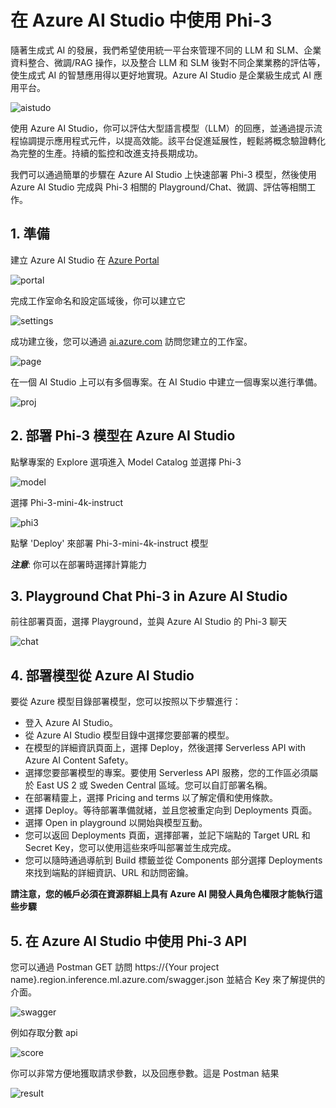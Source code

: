 ﻿# **在 Azure AI Studio 中使用 Phi-3**

隨著生成式 AI 的發展，我們希望使用統一平台來管理不同的 LLM 和 SLM、企業資料整合、微調/RAG 操作，以及整合 LLM 和 SLM 後對不同企業業務的評估等，使生成式 AI 的智慧應用得以更好地實現。Azure AI Studio 是企業級生成式 AI 應用平台。

![aistudo](../../../../imgs/02/AIStudio/ai-studio-home.png)

使用 Azure AI Studio，你可以評估大型語言模型（LLM）的回應，並通過提示流程協調提示應用程式元件，以提高效能。該平台促進延展性，輕鬆將概念驗證轉化為完整的生產。持續的監控和改進支持長期成功。

我們可以通過簡單的步驟在 Azure AI Studio 上快速部署 Phi-3 模型，然後使用 Azure AI Studio 完成與 Phi-3 相關的 Playground/Chat、微調、評估等相關工作。

## **1. 準備**

建立 Azure AI Studio 在 [Azure Portal](https://portal.azure.com?WT.mc_id=aiml-138114-kinfeylo)

![portal](../../../../imgs/02/AIStudio/ai-studio-portal.png)

完成工作室命名和設定區域後，你可以建立它

![settings](../../../../imgs/02/AIStudio/ai-studio-settings.png)

成功建立後，您可以通過 [ai.azure.com](https://ai.azure.com/) 訪問您建立的工作室。

![page](../../../../imgs/02/AIStudio/ai-studio-page.png)

在一個 AI Studio 上可以有多個專案。在 AI Studio 中建立一個專案以進行準備。

![proj](../../../../imgs/02/AIStudio/ai-studio-proj.png)

## **2. 部署 Phi-3 模型在 Azure AI Studio**

點擊專案的 Explore 選項進入 Model Catalog 並選擇 Phi-3

![model](../../../../imgs/02/AIStudio/ai-studio-model.png)

選擇 Phi-3-mini-4k-instruct

![phi3](../../../../imgs/02/AIStudio/ai-studio-phi3.png)

點擊 'Deploy' 來部署 Phi-3-mini-4k-instruct 模型

***注意***: 你可以在部署時選擇計算能力

## **3. Playground Chat Phi-3 in Azure AI Studio**

前往部署頁面，選擇 Playground，並與 Azure AI Studio 的 Phi-3 聊天

![chat](../../../../imgs/02/AIStudio/ai-studio-chat.png)

## **4. 部署模型從 Azure AI Studio**

要從 Azure 模型目錄部署模型，您可以按照以下步驟進行：

- 登入 Azure AI Studio。
- 從 Azure AI Studio 模型目錄中選擇您要部署的模型。
- 在模型的詳細資訊頁面上，選擇 Deploy，然後選擇 Serverless API with Azure AI Content Safety。
- 選擇您要部署模型的專案。要使用 Serverless API 服務，您的工作區必須屬於 East US 2 或 Sweden Central 區域。您可以自訂部署名稱。
- 在部署精靈上，選擇 Pricing and terms 以了解定價和使用條款。
- 選擇 Deploy。等待部署準備就緒，並且您被重定向到 Deployments 頁面。
- 選擇 Open in playground 以開始與模型互動。
- 您可以返回 Deployments 頁面，選擇部署，並記下端點的 Target URL 和 Secret Key，您可以使用這些來呼叫部署並生成完成。
- 您可以隨時通過導航到 Build 標籤並從 Components 部分選擇 Deployments 來找到端點的詳細資訊、URL 和訪問密鑰。

**請注意，您的帳戶必須在資源群組上具有 Azure AI 開發人員角色權限才能執行這些步驟**

## **5. 在 Azure AI Studio 中使用 Phi-3 API**

您可以通過 Postman GET 訪問 https://{Your project name}.region.inference.ml.azure.com/swagger.json 並結合 Key 來了解提供的介面。

![swagger](../../../../imgs/02/AIStudio/ai-studio-swagger.png)

例如存取分數 api

![score](../../../../imgs/02/AIStudio/ai-studio-score.png)

你可以非常方便地獲取請求參數，以及回應參數。這是 Postman 結果

![result](../../../../imgs/02/AIStudio/ai-studio-result.png)

